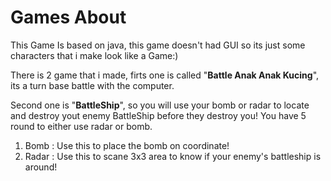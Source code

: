 # Games About

This Game Is based on java, this game doesn't had GUI so its just some characters that i make look like a Game:)

There is 2 game that i made, firts one is called "**Battle Anak Anak Kucing**", its a turn base battle with the computer.





Second one is "**BattleShip**", so you will use your bomb or radar to locate and destroy yout enemy BattleShip before they destroy you!
You have 5 round to either use radar or bomb.
1. Bomb  : Use this to place the bomb on coordinate! 
2. Radar : Use this to scane 3x3 area to know if your enemy's battleship is around!

